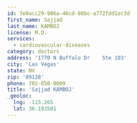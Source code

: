 ```yaml
---
id: 7e0acc29-906a-46cd-80bc-a772fdd1ec3d
first_name: Sajjad
last_name: KAMBOJ
license: M.D.
services:
  - cardiovascular-diseases
category: doctors
address: '1770 N Buffalo Dr    Ste 103'
city: 'Las Vegas'
state: NV
zip: '89128'
phone: 702-650-0009
title: 'Sajjad KAMBOJ'
_geoloc:
  lng: -115.265
  lat: 36.193501
---
```

